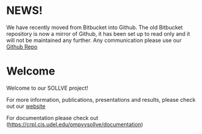 # NEWS!

We have recently moved from Bitbucket into Github. The old Bitbucket repository is now a mirror of Github, it has been set up to read only and it will not be maintained any further. Any communication please use our [Github Repo](https://github.com/SOLLVE/sollve_vv)

# Welcome

Welcome to our SOLLVE project!

For more information, publications, presentations and results, please check out our 
[website](https://crpl.cis.udel.edu/ompvvsollve/) 

For documentation please check out (https://crpl.cis.udel.edu/ompvvsollve/documentation)
